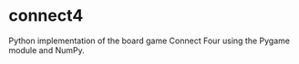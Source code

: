 # connect4
Python implementation of the board game Connect Four using the Pygame module and NumPy. 
